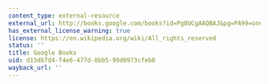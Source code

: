 ```yaml
---
content_type: external-resource
external_url: http://books.google.com/books?id=Pg8UCgAAQBAJ&pg=PA99=onepage
has_external_license_warning: true
license: https://en.wikipedia.org/wiki/All_rights_reserved
status: ''
title: Google Books
uid: d15db7d4-f4e6-477d-8bb5-99d0973cfeb0
wayback_url: ''
---
```

